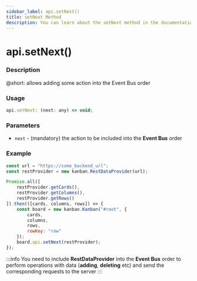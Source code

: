```yaml
---
sidebar_label: api.setNext()
title: setNext Method
description: You can learn about the setNext method in the documentation of the DHTMLX JavaScript Kanban library. Browse developer guides and API reference, try out code examples and live demos, and download a free 30-day evaluation version of DHTMLX Kanban.
---
```


# api.setNext()

### Description

@short: allows adding some action into the Event Bus order

### Usage

~~~jsx {}
api.setNext: (next: any) => void;
~~~

### Parameters

- `next` - (mandatory) the action to be included into the **Event Bus** order  

### Example

~~~jsx {15}
const url = "https://some_backend_url";
const restProvider = new kanban.RestDataProvider(url);

Promise.all([
	restProvider.getCards(),
	restProvider.getColumns(),
	restProvider.getRows()
]).then(([cards, columns, rows]) => {
	const board = new kanban.Kanban("#root", {
		cards,
		columns,
		rows,
		rowKey: "row"
	});
	board.api.setNext(restProvider);
});
~~~

:::info
You need to include **RestDataProvider** into the **Event Bus** order to perform operations with data (**adding**, **deleting** etc) and send the corresponding requests to the server
:::
